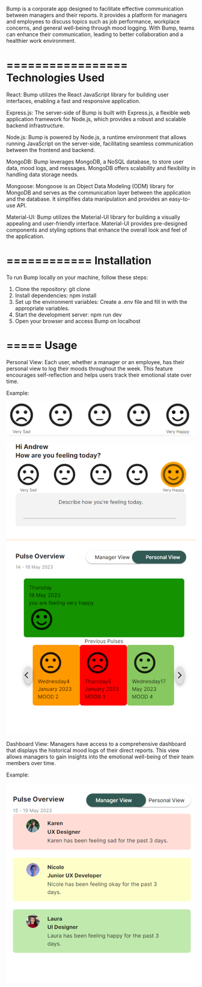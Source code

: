 Bump is a corporate app designed to facilitate effective communication between managers and their reports. It provides a platform for managers and employees to discuss topics such as job performance, workplace concerns, and general well-being through mood logging. With Bump, teams can enhance their communication, leading to better collaboration and a healthier work environment.

=================
Technologies Used
=================
React: Bump utilizes the React JavaScript library for building user interfaces, enabling a fast and responsive application.

Express.js: The server-side of Bump is built with Express.js, a flexible web application framework for Node.js, which provides a robust and scalable backend infrastructure.

Node.js: Bump is powered by Node.js, a runtime environment that allows running JavaScript on the server-side, facilitating seamless communication between the frontend and backend.

MongoDB: Bump leverages MongoDB, a NoSQL database, to store user data, mood logs, and messages. MongoDB offers scalability and flexibility in handling data storage needs.

Mongoose: Mongoose is an Object Data Modeling (ODM) library for MongoDB and serves as the communication layer between the application and the database. It simplifies data manipulation and provides an easy-to-use API.

Material-UI: Bump utilizes the Material-UI library for building a visually appealing and user-friendly interface. Material-UI provides pre-designed components and styling options that enhance the overall look and feel of the application.

============
Installation
============
To run Bump locally on your machine, follow these steps:

1. Clone the repository: git clone <repository-url>
2. Install dependencies: npm install
3. Set up the environment variables: Create a .env file and fill in with the appropriate variables.
4. Start the development server: npm run dev
5. Open your browser and access Bump on localhost

=====
Usage
=====

Personal View: Each user, whether a manager or an employee, has their personal view to log their moods throughout the week. This feature encourages self-reflection and helps users track their emotional state over time.

Example:

![Mood Select](./Screenshots/MoodSelect.png)

![MoodSelectedAndPrevMoods](./Screenshots/MoodSelectedAndPrevMoods.png)

Dashboard View: Managers have access to a comprehensive dashboard that displays the historical mood logs of their direct reports. This view allows managers to gain insights into the emotional well-being of their team members over time.

Example:

![ManagerView](./Screenshots/ManagerView.png)
